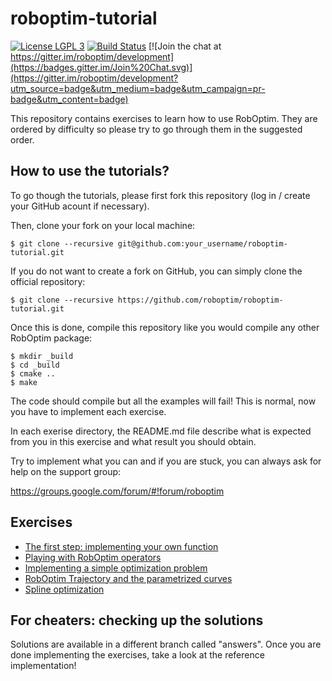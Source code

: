 roboptim-tutorial
=================

[![License LGPL 3][badge-license]](http://www.gnu.org/licenses/lgpl-3.0.txt)
[![Build Status](https://travis-ci.org/roboptim/roboptim-tutorial.svg?branch=answers)](https://travis-ci.org/roboptim/roboptim-tutorial)
[![Join the chat at https://gitter.im/roboptim/development](https://badges.gitter.im/Join%20Chat.svg)](https://gitter.im/roboptim/development?utm_source=badge&utm_medium=badge&utm_campaign=pr-badge&utm_content=badge)

This repository contains exercises to learn how to use RobOptim. They
are ordered by difficulty so please try to go through them in the
suggested order.


How to use the tutorials?
-------------------------

To go though the tutorials, please first fork this repository (log in
/ create your GitHub acount if necessary).

Then, clone your fork on your local machine:

    $ git clone --recursive git@github.com:your_username/roboptim-tutorial.git

If you do not want to create a fork on GitHub, you can simply clone the official repository:

    $ git clone --recursive https://github.com/roboptim/roboptim-tutorial.git

Once this is done, compile this repository like you would compile any
other RobOptim package:

    $ mkdir _build
    $ cd _build
    $ cmake ..
    $ make

The code should compile but all the examples will fail! This is
normal, now you have to implement each exercise.

In each exerise directory, the README.md file describe what is
expected from you in this exercise and what result you should obtain.

Try to implement what you can and if you are stuck, you can always ask
for help on the support group:

https://groups.google.com/forum/#!forum/roboptim


Exercises
---------

 * [The first step: implementing your own function][ex1]
 * [Playing with RobOptim operators][ex2]
 * [Implementing a simple optimization problem][ex3]
 * [RobOptim Trajectory and the parametrized curves][ex4]
 * [Spline optimization][ex5]

 [ex1]: https://github.com/roboptim/roboptim-tutorial/tree/master/src/001-function
 [ex2]: https://github.com/roboptim/roboptim-tutorial/tree/master/src/002-operator
 [ex3]: https://github.com/roboptim/roboptim-tutorial/tree/master/src/003-hs71
 [ex4]: https://github.com/roboptim/roboptim-tutorial/tree/master/src/004-bspline
 [ex5]: https://github.com/roboptim/roboptim-tutorial/tree/master/src/005-trajectory-optimization


For cheaters: checking up the solutions
---------------------------------------

Solutions are available in a different branch called "answers". Once
you are done implementing the exercises, take a look at the reference
implementation!

[badge-license]: https://img.shields.io/badge/license-LGPL_3-green.svg
